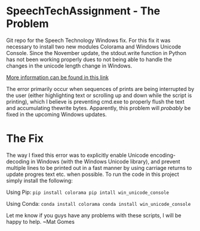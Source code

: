 # SpeechTechAssignment - The Problem
Git repo for the Speech Technology Windows fix. For this fix it was necessary to install two new modules Colorama and Windows Unicode Console. Since the November update, the stdout.write function in Python has not been working properly dues to not being able to handle the changes in the unicode length change in Windows.

[More information can be found in this link](https://github.com/Microsoft/vscode/issues/39149)

The error primarily occur when sequences of prints are being interrupted by the user (either highlighting text or scrolling up and down while the script is printing), which I believe is preventing cmd.exe to properly flush the text and accumulating thewrite bytes. Apparently, this problem will *probably* be fixed in the upcoming Windows updates.

# The Fix 

The way I fixed this error was to explicitly enable Unicode encoding-decoding in Windows (with the Windows Unicode library), and prevent multiple lines to be printed out in a fast manner by using carriage returns to update progres text etc. when possible. To run the code in this project simply install the following:

Using Pip:
`pip install colorama
pip intall win_unicode_console`

Using Conda:
`conda install colorama
conda install win_unicode_console`

Let me know if you guys have any problems with these scripts, I will be happy to help.
~Mat Gomes
